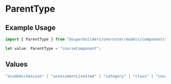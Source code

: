 # ParentType

## Example Usage

```typescript
import { ParentType } from "@superbuilders/oneroster/models/components";

let value: ParentType = "courseComponent";
```

## Values

```typescript
"academicSession" | "assessmentLineItem" | "category" | "class" | "course" | "demographics" | "enrollment" | "gradingPeriod" | "lineItem" | "org" | "resource" | "result" | "scoreScale" | "student" | "teacher" | "term" | "user" | "componentResource" | "courseComponent"
```